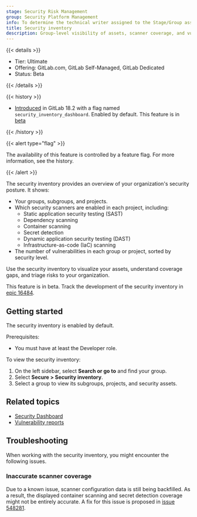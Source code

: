 ```yaml
---
stage: Security Risk Management
group: Security Platform Management
info: To determine the technical writer assigned to the Stage/Group associated with this page, see https://handbook.gitlab.com/handbook/product/ux/technical-writing/#assignments
title: Security inventory
description: Group-level visibility of assets, scanner coverage, and vulnerabilities.
---
```


{{< details >}}

- Tier: Ultimate
- Offering: GitLab.com, GitLab Self-Managed, GitLab Dedicated
- Status: Beta

{{< /details >}}

{{< history >}}

- [Introduced](https://gitlab.com/groups/gitlab-org/-/epics/16484) in GitLab 18.2 with a flag named `security_inventory_dashboard`. Enabled by default. This feature is in [beta](../../../policy/development_stages_support.md)

{{< /history >}}

{{< alert type="flag" >}}

The availability of this feature is controlled by a feature flag.
For more information, see the history.

{{< /alert >}}

The security inventory provides an overview of your organization's security posture.
It shows:

- Your groups, subgroups, and projects.
- Which security scanners are enabled in each project, including:
  - Static application security testing (SAST)
  - Dependency scanning
  - Container scanning
  - Secret detection
  - Dynamic application security testing (DAST)
  - Infrastructure-as-code (IaC) scanning
- The number of vulnerabilities in each group or project, sorted by security level.

Use the security inventory to visualize your assets, understand coverage gaps, and triage risks to your organization.

This feature is in beta. Track the development of the security inventory in [epic 16484](https://gitlab.com/groups/gitlab-org/-/epics/16484).

## Getting started

The security inventory is enabled by default.

Prerequisites:

- You must have at least the Developer role.

To view the security inventory:

1. On the left sidebar, select **Search or go to** and find your group.
1. Select **Secure > Security inventory**.
1. Select a group to view its subgroups, projects, and security assets.

## Related topics

- [Security Dashboard](../security_dashboard/_index.md)
- [Vulnerability reports](../vulnerability_report/_index.md)

## Troubleshooting

When working with the security inventory, you might encounter the following issues.

### Inaccurate scanner coverage

Due to a known issue, scanner configuration data is still being backfilled.
As a result, the displayed container scanning and secret detection coverage might not be entirely accurate.
A fix for this issue is proposed in [issue 548281](https://gitlab.com/gitlab-org/gitlab/-/issues/548281).

